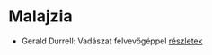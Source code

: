 # Malajzia

- Gerald Durrell: Vadászat felvevőgéppel [részletek](_details/%7Bopf.creator%7D.md#id_863)